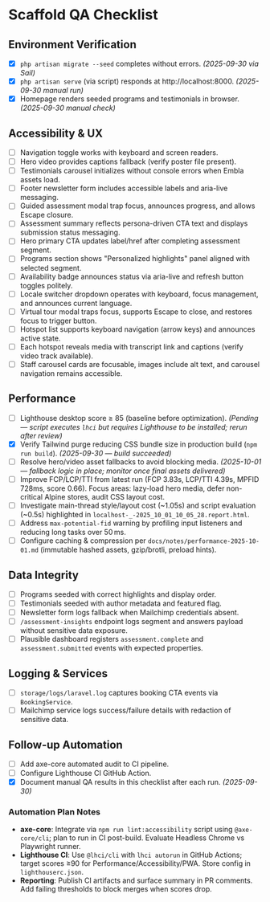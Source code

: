 # Scaffold QA Checklist

## Environment Verification
- [x] `php artisan migrate --seed` completes without errors. *(2025-09-30 via Sail)*
- [x] `php artisan serve` (via script) responds at http://localhost:8000. *(2025-09-30 manual run)*
- [x] Homepage renders seeded programs and testimonials in browser. *(2025-09-30 manual check)*

## Accessibility & UX
- [ ] Navigation toggle works with keyboard and screen readers.
- [ ] Hero video provides captions fallback (verify poster file present).
- [ ] Testimonials carousel initializes without console errors when Embla assets load.
- [ ] Footer newsletter form includes accessible labels and aria-live messaging.
- [ ] Guided assessment modal trap focus, announces progress, and allows Escape closure.
- [ ] Assessment summary reflects persona-driven CTA text and displays submission status messaging.
- [ ] Hero primary CTA updates label/href after completing assessment segment.
- [ ] Programs section shows "Personalized highlights" panel aligned with selected segment.
- [ ] Availability badge announces status via aria-live and refresh button toggles politely.
- [ ] Locale switcher dropdown operates with keyboard, focus management, and announces current language.
- [ ] Virtual tour modal traps focus, supports Escape to close, and restores focus to trigger button.
- [ ] Hotspot list supports keyboard navigation (arrow keys) and announces active state.
- [ ] Each hotspot reveals media with transcript link and captions (verify video track available).
- [ ] Staff carousel cards are focusable, images include alt text, and carousel navigation remains accessible.

## Performance
- [ ] Lighthouse desktop score ≥ 85 (baseline before optimization). *(Pending — script executes `lhci` but requires Lighthouse to be installed; rerun after review)*
- [x] Verify Tailwind purge reducing CSS bundle size in production build (`npm run build`). *(2025-09-30 — build succeeded)*
- [ ] Resolve hero/video asset fallbacks to avoid blocking media. *(2025-10-01 — fallback logic in place; monitor once final assets delivered)*
- [ ] Improve FCP/LCP/TTI from latest run (FCP 3.83s, LCP/TTI 4.39s, MPFID 728ms, score 0.66). Focus areas: lazy-load hero media, defer non-critical Alpine stores, audit CSS layout cost.
- [ ] Investigate main-thread style/layout cost (~1.05s) and script evaluation (~0.5s) highlighted in `localhost-_-2025_10_01_10_05_28.report.html`.
- [ ] Address `max-potential-fid` warning by profiling input listeners and reducing long tasks over 50 ms.
- [ ] Configure caching & compression per `docs/notes/performance-2025-10-01.md` (immutable hashed assets, gzip/brotli, preload hints).

## Data Integrity
- [ ] Programs seeded with correct highlights and display order.
- [ ] Testimonials seeded with author metadata and featured flag.
- [ ] Newsletter form logs fallback when Mailchimp credentials absent.
- [ ] `/assessment-insights` endpoint logs segment and answers payload without sensitive data exposure.
- [ ] Plausible dashboard registers `assessment.complete` and `assessment.submitted` events with expected properties.

## Logging & Services
- [ ] `storage/logs/laravel.log` captures booking CTA events via `BookingService`.
- [ ] Mailchimp service logs success/failure details with redaction of sensitive data.

## Follow-up Automation
- [ ] Add axe-core automated audit to CI pipeline.
- [ ] Configure Lighthouse CI GitHub Action.
- [x] Document manual QA results in this checklist after each run. *(2025-09-30)*

### Automation Plan Notes
- **axe-core**: Integrate via `npm run lint:accessibility` script using `@axe-core/cli`; plan to run in CI post-build. Evaluate Headless Chrome vs Playwright runner.
- **Lighthouse CI**: Use `@lhci/cli` with `lhci autorun` in GitHub Actions; target scores ≥90 for Performance/Accessibility/PWA. Store config in `lighthouserc.json`.
- **Reporting**: Publish CI artifacts and surface summary in PR comments. Add failing thresholds to block merges when scores drop.
